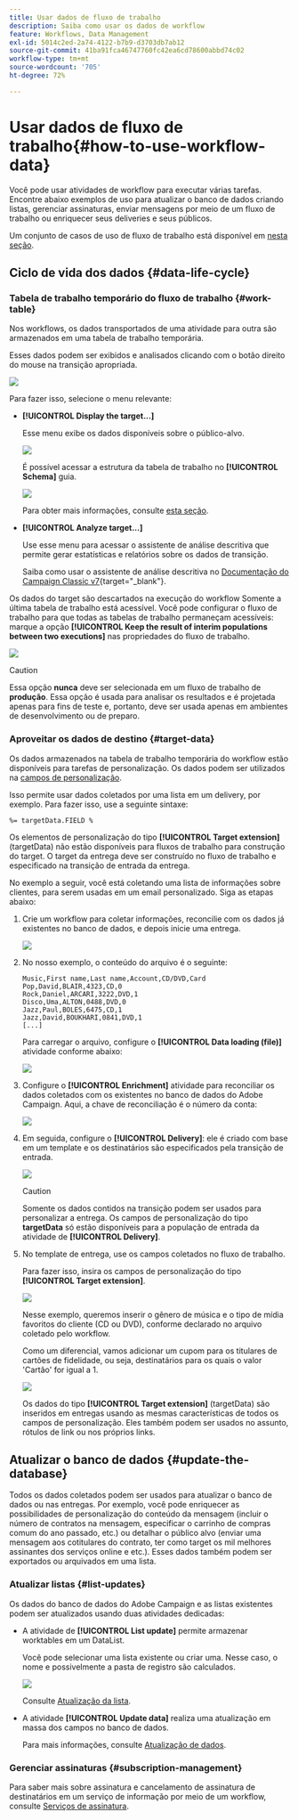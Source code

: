 ```yaml
---
title: Usar dados de fluxo de trabalho
description: Saiba como usar os dados de workflow
feature: Workflows, Data Management
exl-id: 5014c2ed-2a74-4122-b7b9-d3703db7ab12
source-git-commit: 41ba91fca46747760fc42ea6cd78600abbd74c02
workflow-type: tm+mt
source-wordcount: '705'
ht-degree: 72%

---
```


# Usar dados de fluxo de trabalho{#how-to-use-workflow-data}

Você pode usar atividades de workflow para executar várias tarefas. Encontre abaixo exemplos de uso para atualizar o banco de dados criando listas, gerenciar assinaturas, enviar mensagens por meio de um fluxo de trabalho ou enriquecer seus deliveries e seus públicos.

Um conjunto de casos de uso de fluxo de trabalho está disponível em [nesta seção](workflow-use-cases.md).

## Ciclo de vida dos dados {#data-life-cycle}

### Tabela de trabalho temporário do fluxo de trabalho {#work-table}

Nos workflows, os dados transportados de uma atividade para outra são armazenados em uma tabela de trabalho temporária.

Esses dados podem ser exibidos e analisados clicando com o botão direito do mouse na transição apropriada.

![](assets/wf-right-click-analyze.png)

Para fazer isso, selecione o menu relevante:

* **[!UICONTROL Display the target...]**

  Esse menu exibe os dados disponíveis sobre o público-alvo.

  ![](assets/wf-right-click-display.png)

  É possível acessar a estrutura da tabela de trabalho no **[!UICONTROL Schema]** guia.

  ![](assets/wf-right-click-schema.png)

  Para obter mais informações, consulte [esta seção](monitor-workflow-execution.md#worktables-and-workflow-schema).

* **[!UICONTROL Analyze target...]**

  Use esse menu para acessar o assistente de análise descritiva que permite gerar estatísticas e relatórios sobre os dados de transição.

  Saiba como usar o assistente de análise descritiva no [Documentação do Campaign Classic v7](https://experienceleague.adobe.com/docs/campaign-classic/using/reporting/analyzing-populations/about-descriptive-analysis.html?lang=pt-BR){target="_blank"}.

Os dados do target são descartados na execução do workflow Somente a última tabela de trabalho está acessível. Você pode configurar o fluxo de trabalho para que todas as tabelas de trabalho permaneçam acessíveis: marque a opção **[!UICONTROL Keep the result of interim populations between two executions]** nas propriedades do fluxo de trabalho.

![](assets/wf-purge-data-option.png)

>[!CAUTION]
>
>Essa opção **nunca** deve ser selecionada em um fluxo de trabalho de **produção**. Essa opção é usada para analisar os resultados e é projetada apenas para fins de teste e, portanto, deve ser usada apenas em ambientes de desenvolvimento ou de preparo.


### Aproveitar os dados de destino {#target-data}

Os dados armazenados na tabela de trabalho temporária do workflow estão disponíveis para tarefas de personalização. Os dados podem ser utilizados na [campos de personalização](../../v8/send/personalization-fields.md).

Isso permite usar dados coletados por uma lista em um delivery, por exemplo. Para fazer isso, use a seguinte sintaxe:

```
%= targetData.FIELD %
```

Os elementos de personalização do tipo **[!UICONTROL Target extension]** (targetData) não estão disponíveis para fluxos de trabalho para construção do target. O target da entrega deve ser construído no fluxo de trabalho e especificado na transição de entrada da entrega.

No exemplo a seguir, você está coletando uma lista de informações sobre clientes, para serem usadas em um email personalizado. Siga as etapas abaixo:

1. Crie um workflow para coletar informações, reconcilie com os dados já existentes no banco de dados, e depois inicie uma entrega.

   ![](assets/wf-targetdata-sample-1.png)

1. No nosso exemplo, o conteúdo do arquivo é o seguinte:

   ```
   Music,First name,Last name,Account,CD/DVD,Card
   Pop,David,BLAIR,4323,CD,0
   Rock,Daniel,ARCARI,3222,DVD,1
   Disco,Uma,ALTON,0488,DVD,0
   Jazz,Paul,BOLES,6475,CD,1
   Jazz,David,BOUKHARI,0841,DVD,1
   [...]
   ```

   Para carregar o arquivo, configure o **[!UICONTROL Data loading (file)]** atividade conforme abaixo:

   ![](assets/wf-targetdata-sample-2.png)

1. Configure o **[!UICONTROL Enrichment]** atividade para reconciliar os dados coletados com os existentes no banco de dados do Adobe Campaign. Aqui, a chave de reconciliação é o número da conta:

   ![](assets/wf-targetdata-sample-3.png)

1. Em seguida, configure o **[!UICONTROL Delivery]**: ele é criado com base em um template e os destinatários são especificados pela transição de entrada.

   ![](assets/wf-targetdata-sample-4.png)

   >[!CAUTION]
   >
   >Somente os dados contidos na transição podem ser usados para personalizar a entrega. Os campos de personalização do tipo **targetData** só estão disponíveis para a população de entrada da atividade de **[!UICONTROL Delivery]**.

1. No template de entrega, use os campos coletados no fluxo de trabalho.

   Para fazer isso, insira os campos de personalização do tipo **[!UICONTROL Target extension]**.

   ![](assets/wf-targetdata-sample-5.png)

   Nesse exemplo, queremos inserir o gênero de música e o tipo de mídia favoritos do cliente (CD ou DVD), conforme declarado no arquivo coletado pelo workflow.

   Como um diferencial, vamos adicionar um cupom para os titulares de cartões de fidelidade, ou seja, destinatários para os quais o valor &#39;Cartão&#39; for igual a 1.

   ![](assets/wf-targetdata-sample-6.png)

   Os dados do tipo **[!UICONTROL Target extension]** (targetData) são inseridos em entregas usando as mesmas características de todos os campos de personalização. Eles também podem ser usados no assunto, rótulos de link ou nos próprios links.


## Atualizar o banco de dados {#update-the-database}

Todos os dados coletados podem ser usados para atualizar o banco de dados ou nas entregas. Por exemplo, você pode enriquecer as possibilidades de personalização do conteúdo da mensagem (incluir o número de contratos na mensagem, especificar o carrinho de compras comum do ano passado, etc.) ou detalhar o público alvo (enviar uma mensagem aos cotitulares do contrato, ter como target os mil melhores assinantes dos serviços online e etc.). Esses dados também podem ser exportados ou arquivados em uma lista.

### Atualizar listas  {#list-updates}

Os dados do banco de dados do Adobe Campaign e as listas existentes podem ser atualizados usando duas atividades dedicadas:

* A atividade de **[!UICONTROL List update]** permite armazenar worktables em um DataList.

  Você pode selecionar uma lista existente ou criar uma. Nesse caso, o nome e possivelmente a pasta de registro são calculados.

  ![](assets/s_user_create_list.png)

  Consulte [Atualização da lista](list-update.md).

* A atividade **[!UICONTROL Update data]** realiza uma atualização em massa dos campos no banco de dados.

  Para mais informações, consulte [Atualização de dados](update-data.md).

### Gerenciar assinaturas {#subscription-management}

Para saber mais sobre assinatura e cancelamento de assinatura de destinatários em um serviço de informação por meio de um workflow, consulte [Serviços de assinatura](subscription-services.md).
